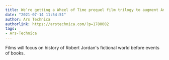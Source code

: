 ```yaml
---
title: We’re getting a Wheel of Time prequel film trilogy to augment Amazon series
date: "2021-07-14 11:54:51"
author: Ars Technica
authorlink: https://arstechnica.com/?p=1780002
tags:
- Ars-Technica
---
```

Films will focus on history of Robert Jordan's fictional world before events of books.
